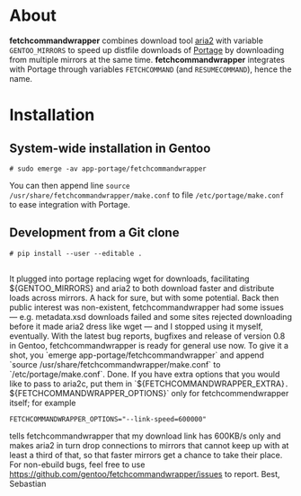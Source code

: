 # About

**fetchcommandwrapper** combines
download tool [aria2](https://aria2.github.io/)
with variable `GENTOO_MIRRORS`
to speed up distfile downloads of [Portage](https://wiki.gentoo.org/wiki/Portage)
by downloading from multiple mirrors at the same time.
**fetchcommandwrapper** integrates with Portage
through variables `FETCHCOMMAND` (and `RESUMECOMMAND`), hence the name.


# Installation

## System-wide installation in Gentoo

```console
# sudo emerge -av app-portage/fetchcommandwrapper
```
You can then append line `source /usr/share/fetchcommandwrapper/make.conf`
to file `/etc/portage/make.conf` to ease integration with Portage.


## Development from a Git clone

```console
# pip install --user --editable .
```
## 


It plugged into portage replacing wget for downloads, facilitating ${GENTOO_MIRRORS} and aria2 to both download faster and distribute loads across mirrors. A hack for sure, but with some potential. Back then public interest was non-existent, fetchcommandwrapper had some issues — e.g. metadata.xsd downloads failed and some sites rejected downloading before it made aria2 dress like wget — and I stopped using it myself, eventually. With the latest bug reports, bugfixes and release of version 0.8 in Gentoo, fetchcommandwrapper is ready for general use now. To give it a shot, you `emerge app-portage/fetchcommandwrapper` and append `source /usr/share/fetchcommandwrapper/make.conf` to `/etc/portage/make.conf`. Done. If you have extra options that you would like to pass to aria2c, put them in `${FETCHCOMMANDWRAPPER_EXTRA}`. `${FETCHCOMMANDWRAPPER_OPTIONS}` only for fetchcommendwrapper itself; for example
```
FETCHCOMMANDWRAPPER_OPTIONS="--link-speed=600000"
```
tells fetchcommandwrapper that my download link has 600KB/s only and makes aria2 in turn drop connections to mirrors that cannot keep up with at least a third of that, so that faster mirrors get a chance to take their place. For non-ebuild bugs, feel free to use https://github.com/gentoo/fetchcommandwrapper/issues to report. Best, Sebastian

